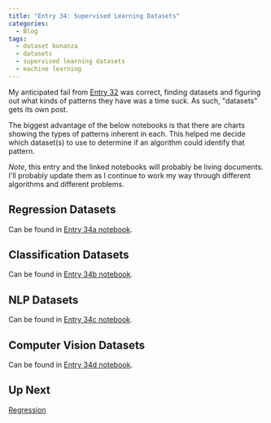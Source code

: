 ```yaml
---
title: "Entry 34: Supervised Learning Datasets"
categories:
  - Blog
tags:
  - dataset bonanza
  - datasets
  - supervised learning datasets
  - machine learning
---
```


My anticipated fail from [Entry 32](https://julielinx.github.io/blog/32_model_algos/) was correct, finding datasets and figuring out what kinds of patterns they have was a time suck. As such, "datasets" gets its own post.

The biggest advantage of the below notebooks is that there are charts showing the types of patterns inherent in each. This helped me decide which dataset(s) to use to determine if an algorithm could identify that pattern.

*Note*, this entry and the linked notebooks will probably be living documents. I'll probably update them as I continue to work my way through different algorithms and different problems.

## Regression Datasets

Can be found in [Entry 34a notebook](https://github.com/julielinx/datascience_diaries/blob/master/03_supervised_learning/34a_nb_regression_datasets.ipynb).

## Classification Datasets

Can be found in [Entry 34b notebook](https://github.com/julielinx/datascience_diaries/blob/master/03_supervised_learning/34b_nb_classification_datasets.ipynb).

## NLP Datasets

Can be found in [Entry 34c notebook](https://github.com/julielinx/datascience_diaries/blob/master/03_supervised_learning/34c_nb_nlp_datasets.ipynb).

## Computer Vision Datasets

Can be found in [Entry 34d notebook](https://github.com/julielinx/datascience_diaries/blob/master/03_supervised_learning/34d_nb_cv_datasets.ipynb).

## Up Next

[Regression]((https://julielinx.github.io/blog/35_regression/))

